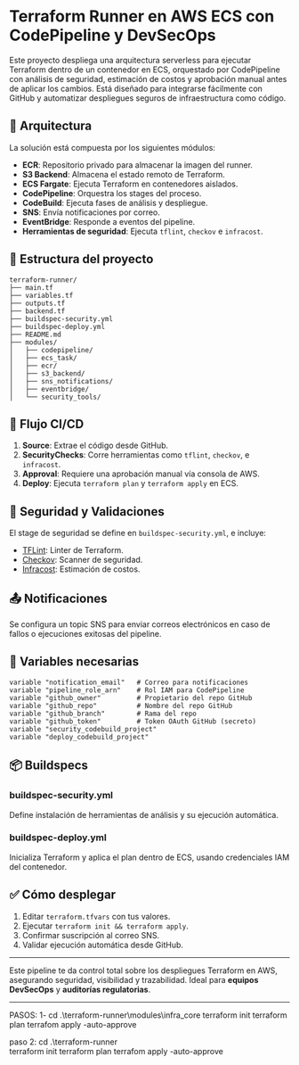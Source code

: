 # Terraform Runner en AWS ECS con CodePipeline y DevSecOps

Este proyecto despliega una arquitectura serverless para ejecutar Terraform dentro de un contenedor en ECS, orquestado por CodePipeline con análisis de seguridad, estimación de costos y aprobación manual antes de aplicar los cambios. Está diseñado para integrarse fácilmente con GitHub y automatizar despliegues seguros de infraestructura como código.

## 🧱 Arquitectura

La solución está compuesta por los siguientes módulos:

- **ECR**: Repositorio privado para almacenar la imagen del runner.
- **S3 Backend**: Almacena el estado remoto de Terraform.
- **ECS Fargate**: Ejecuta Terraform en contenedores aislados.
- **CodePipeline**: Orquestra los stages del proceso.
- **CodeBuild**: Ejecuta fases de análisis y despliegue.
- **SNS**: Envía notificaciones por correo.
- **EventBridge**: Responde a eventos del pipeline.
- **Herramientas de seguridad**: Ejecuta `tflint`, `checkov` e `infracost`.

## 📁 Estructura del proyecto

```
terraform-runner/
├── main.tf
├── variables.tf
├── outputs.tf
├── backend.tf
├── buildspec-security.yml
├── buildspec-deploy.yml
├── README.md
├── modules/
│   ├── codepipeline/
│   ├── ecs_task/
│   ├── ecr/
│   ├── s3_backend/
│   ├── sns_notifications/
│   ├── eventbridge/
│   └── security_tools/
```

## 🚀 Flujo CI/CD

1. **Source**: Extrae el código desde GitHub.
2. **SecurityChecks**: Corre herramientas como `tflint`, `checkov`, e `infracost`.
3. **Approval**: Requiere una aprobación manual vía consola de AWS.
4. **Deploy**: Ejecuta `terraform plan` y `terraform apply` en ECS.

## 🔐 Seguridad y Validaciones

El stage de seguridad se define en `buildspec-security.yml`, e incluye:

- [TFLint](https://github.com/terraform-linters/tflint): Linter de Terraform.
- [Checkov](https://github.com/bridgecrewio/checkov): Scanner de seguridad.
- [Infracost](https://www.infracost.io/): Estimación de costos.

## 📤 Notificaciones

Se configura un topic SNS para enviar correos electrónicos en caso de fallos o ejecuciones exitosas del pipeline.

## 🔧 Variables necesarias

```hcl
variable "notification_email"   # Correo para notificaciones
variable "pipeline_role_arn"    # Rol IAM para CodePipeline
variable "github_owner"         # Propietario del repo GitHub
variable "github_repo"          # Nombre del repo GitHub
variable "github_branch"        # Rama del repo
variable "github_token"         # Token OAuth GitHub (secreto)
variable "security_codebuild_project"
variable "deploy_codebuild_project"
```

## 📦 Buildspecs

### buildspec-security.yml

Define instalación de herramientas de análisis y su ejecución automática.

### buildspec-deploy.yml

Inicializa Terraform y aplica el plan dentro de ECS, usando credenciales IAM del contenedor.

## ✅ Cómo desplegar

1. Editar `terraform.tfvars` con tus valores.
2. Ejecutar `terraform init && terraform apply`.
3. Confirmar suscripción al correo SNS.
4. Validar ejecución automática desde GitHub.

---

Este pipeline te da control total sobre los despliegues Terraform en AWS, asegurando seguridad, visibilidad y trazabilidad. Ideal para **equipos DevSecOps** y **auditorías regulatorias**.

---


PASOS:
1-
cd .\terraform-runner\modules\infra_core
terraform init
terraform plan
terrafom apply -auto-approve

paso 2:
cd .\terraform-runner\
terraform init
terraform plan
terrafom apply -auto-approve
